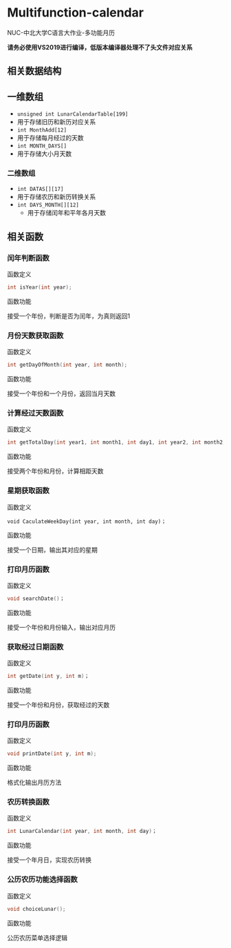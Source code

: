 # Multifunction-calendar
NUC-中北大学C语言大作业-多功能月历

**请务必使用VS2019进行编译，低版本编译器处理不了头文件对应关系**

##  相关数据结构

##  一维数组

*  ```unsigned int LunarCalendarTable[199]```
  * 用于存储旧历和新历对应关系
*  ```int MonthAdd[12]```
  * 用于存储每月经过的天数
*  ```int MONTH_DAYS[]```
  * 用于存储大小月天数

###  二维数组

*   ```int DATAS[][17]```
  *  用于存储农历和新历转换关系
* ``` int DAYS_MONTH[][12] ```
  *  用于存储闰年和平年各月天数

##  相关函数

###  闰年判断函数

函数定义

```c++
int isYear(int year);
```

函数功能

接受一个年份，判断是否为闰年，为真则返回1

###  月份天数获取函数

函数定义

```c++
int getDayOfMonth(int year, int month);
```

函数功能

接受一个年份和一个月份，返回当月天数

###  计算经过天数函数

函数定义

```c++
int getTotalDay(int year1, int month1, int day1, int year2, int month2, int day2);
```

函数功能

接受两个年份和月份，计算相距天数

###  星期获取函数

函数定义

```C+=
void CaculateWeekDay(int year, int month, int day)；
```

函数功能

接受一个日期，输出其对应的星期

###  打印月历函数

函数定义

```c++
void searchDate()；
```

函数功能

接受一个年份和月份输入，输出对应月历

###  获取经过日期函数

函数定义

```c++
int getDate(int y, int m)；
```

函数功能

接受一个年份和月份，获取经过的天数

###  打印月历函数

函数定义 

```c++
void printDate(int y, int m);
```

函数功能

格式化输出月历方法

###  农历转换函数

函数定义

```c++
int LunarCalendar(int year, int month, int day)；
```

函数功能

接受一个年月日，实现农历转换

###  公历农历功能选择函数

函数定义

```c++
void choiceLunar();
```

函数功能

公历农历菜单选择逻辑